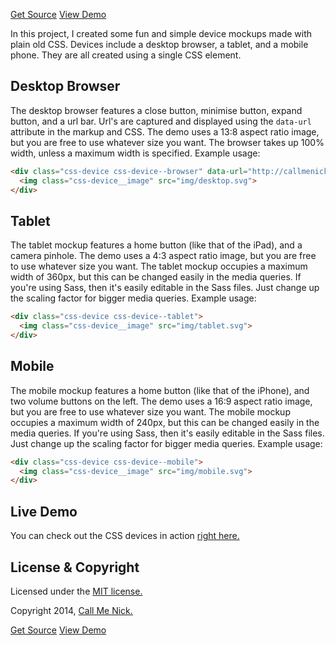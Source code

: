 <p class="text-align--center">
<a href="https://github.com/callmenick/CSS-Device-Mockups" class="button button--inline-block button--medium">Get Source</a>
<a href="http://callmenick.com/_development/css-device-mockups/" class="button button--inline-block button--medium">View Demo</a>
</p>

In this project, I created some fun and simple device mockups made with plain old CSS. Devices include a desktop browser, a tablet, and a mobile phone. They are all created using a single CSS element.

## Desktop Browser

The desktop browser features a close button, minimise button, expand button, and a url bar. Url's are captured and displayed using the `data-url` attribute in the markup and CSS. The demo uses a 13:8 aspect ratio image, but you are free to use whatever size you want. The browser takes up 100% width, unless a maximum width is specified. Example usage:

```html
<div class="css-device css-device--browser" data-url="http://callmenick.com">
  <img class="css-device__image" src="img/desktop.svg">
</div>
```

## Tablet

The tablet mockup features a home button (like that of the iPad), and a camera pinhole. The demo uses a 4:3 aspect ratio image, but you are free to use whatever size you want. The tablet mockup occupies a maximum width of 360px, but this can be changed easily in the media queries. If you're using Sass, then it's easily editable in the Sass files. Just change up the scaling factor for bigger media queries. Example usage:

```html
<div class="css-device css-device--tablet">
  <img class="css-device__image" src="img/tablet.svg">
</div>
```

## Mobile

The mobile mockup features a home button (like that of the iPhone), and two volume buttons on the left. The demo uses a 16:9 aspect ratio image, but you are free to use whatever size you want. The mobile mockup occupies a maximum width of 240px, but this can be changed easily in the media queries. If you're using Sass, then it's easily editable in the Sass files. Just change up the scaling factor for bigger media queries. Example usage:

```html
<div class="css-device css-device--mobile">
  <img class="css-device__image" src="img/mobile.svg">
</div>
```

## Live Demo

You can check out the CSS devices in action [right here.](http://callmenick.com/_development/css-device-mockups/)

## License & Copyright

Licensed under the [MIT license.](http://www.opensource.org/licenses/mit-license.php)

Copyright 2014, [Call Me Nick.](http://callmenick.com)

<p class="text-align--center">
<a href="https://github.com/callmenick/CSS-Device-Mockups" class="button button--inline-block button--medium">Get Source</a>
<a href="http://callmenick.com/_development/css-device-mockups/" class="button button--inline-block button--medium">View Demo</a>
</p>
